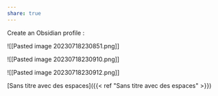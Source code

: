```yaml
---
share: true
---
```

Create an Obsidian profile :

![[Pasted image 20230718230851.png]]

![[Pasted image 20230718230910.png]]

![[Pasted image 20230718230912.png]]

[Sans titre avec des espaces]({{< ref "Sans titre avec des espaces" >}})



